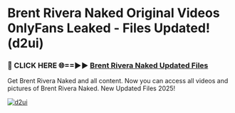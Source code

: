 # Brent Rivera Naked Original Videos 0nlyFans Leaked - Files Updated! (d2ui)

<h3>🔴 CLICK HERE 🌐==►► <a href="https://tinyurl.com/up5wt9bj" rel="nofollow">Brent Rivera Naked Updated Files</a></h3>

Get Brent Rivera Naked and all content. Now you can access all videos and pictures of Brent Rivera Naked. New Updated Files 2025!

[![d2ui](https://i.imgur.com/ABiUzMV.gif)](https://tinyurl.com/up5wt9bj)

